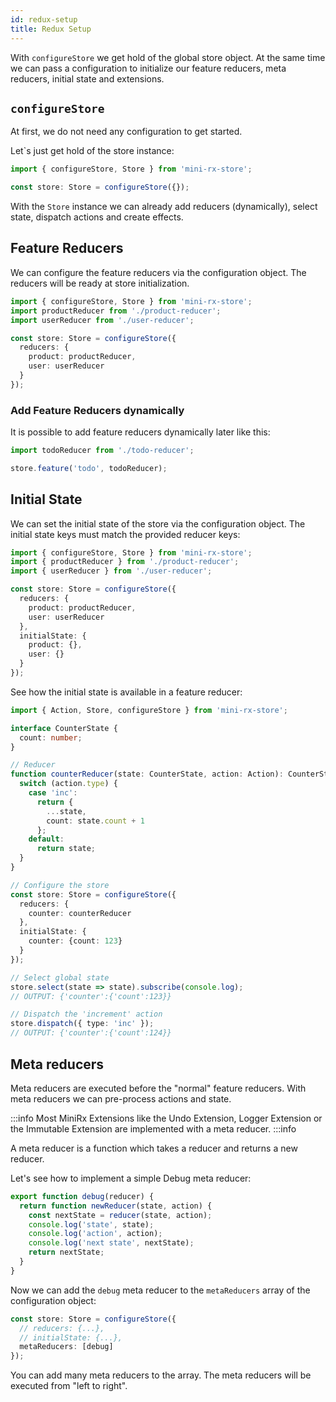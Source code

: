 ```yaml
---
id: redux-setup
title: Redux Setup
---
```


With `configureStore` we get hold of the global store object. 
At the same time we can pass a configuration to initialize our feature reducers, meta reducers, initial state and extensions.

## `configureStore`
At first, we do not need any configuration to get started.

Let`s just get hold of the store instance:
```ts
import { configureStore, Store } from 'mini-rx-store';

const store: Store = configureStore({});
```

With the `Store` instance we can already add reducers (dynamically), select state, dispatch actions and create effects.

## Feature Reducers
We can configure the feature reducers via the configuration object. The reducers will be ready at store initialization.

```ts
import { configureStore, Store } from 'mini-rx-store';
import productReducer from './product-reducer';
import userReducer from './user-reducer';

const store: Store = configureStore({
  reducers: {
    product: productReducer,
    user: userReducer
  }
});
```

### Add Feature Reducers dynamically
It is possible to add feature reducers dynamically later like this:
```ts
import todoReducer from './todo-reducer';

store.feature('todo', todoReducer);
```

## Initial State
We can set the initial state of the store via the configuration object. The initial state keys must match the provided reducer keys:
```ts
import { configureStore, Store } from 'mini-rx-store';
import { productReducer } from './product-reducer';
import { userReducer } from './user-reducer';

const store: Store = configureStore({
  reducers: {
    product: productReducer,
    user: userReducer
  },
  initialState: {
    product: {},
    user: {}
  }
});
```
See how the initial state is available in a feature reducer:
```ts
import { Action, Store, configureStore } from 'mini-rx-store';

interface CounterState {
  count: number;
}

// Reducer
function counterReducer(state: CounterState, action: Action): CounterState {
  switch (action.type) {
    case 'inc':
      return {
        ...state,
        count: state.count + 1
      };
    default:
      return state;
  }
}

// Configure the store
const store: Store = configureStore({
  reducers: {
    counter: counterReducer
  },
  initialState: {
    counter: {count: 123} 
  }
});

// Select global state
store.select(state => state).subscribe(console.log);
// OUTPUT: {'counter':{'count':123}}

// Dispatch the 'increment' action
store.dispatch({ type: 'inc' });
// OUTPUT: {'counter':{'count':124}}
```

## Meta reducers
Meta reducers are executed before the "normal" feature reducers.
With meta reducers we can pre-process actions and state.

:::info
Most MiniRx Extensions like the Undo Extension, Logger Extension or the Immutable Extension are implemented with a meta reducer.
:::info

A meta reducer is a function which takes a reducer and returns a new reducer.

Let's see how to implement a simple Debug meta reducer:

```ts
export function debug(reducer) {
  return function newReducer(state, action) {
    const nextState = reducer(state, action);
    console.log('state', state);
    console.log('action', action);
    console.log('next state', nextState);
    return nextState;
  }
}
```
Now we can add the `debug` meta reducer to the `metaReducers` array of the configuration object:
```ts
const store: Store = configureStore({
  // reducers: {...},
  // initialState: {...},
  metaReducers: [debug]
});
```
You can add many meta reducers to the array. The meta reducers will be executed from "left to right".
